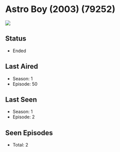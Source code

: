 # Astro Boy (2003) (79252)

<img src="https://dg31sz3gwrwan.cloudfront.net/poster/79252/1010259-0-optimized.jpg" />

## Status
* Ended
## Last Aired
* Season: 1
* Episode: 50
## Last Seen
* Season: 1
* Episode: 2
## Seen Episodes
* Total: 2
